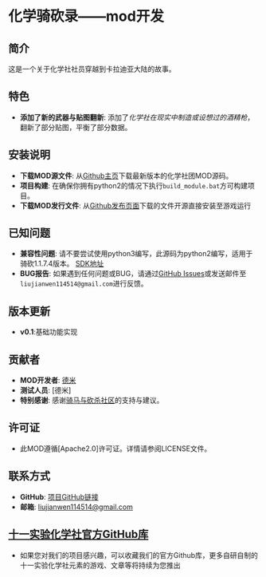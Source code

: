# **化学骑砍录——mod开发**

## **简介**
这是一个关于化学社社员穿越到卡拉迪亚大陆的故事。

## **特色**
- **添加了新的武器与贴图翻新**: 添加了*化学社在现实中制造或设想过的酒精枪*，翻新了部分贴图，平衡了部分数据。

## **安装说明**
- **下载MOD源文件**: 从[Github主页](https://github.com/Das-DDR-Rumia/BNDESCS_MBWB)下载最新版本的化学社团MOD源码。
- **项目构建**: 在确保你拥有python2的情况下执行`build_module.bat`方可构建项目。
- **下载MOD发行文件**: 从[Github发布页面](https://github.com/Das-DDR-Rumia/BNDESCS_MBWB/releases)下载的文件开源直接安装至游戏运行

## **已知问题**
- **兼容性问题**: 请不要尝试使用python3编写，此源码为python2编写，适用于骑砍1.1.7.4版本。 [SDK地址](https://bbs.mountblade.com.cn/forum.php?mod=viewthread&tid=2082526&highlight=%E6%88%98%E5%9B%A2mod%2B%E5%88%B6%E4%BD%9C)
- **BUG报告**: 如果遇到任何问题或BUG，请通过[GitHub Issues](https://github.com/Das-DDR-Rumia/BNDESCS_MBWB/issues)或发送邮件至`liujianwen114514@gmail.com`进行反馈。

## **版本更新**
- **v0.1**:基础功能实现

## **贡献者**
- **MOD开发者**: [德米](https://github.com/Das-DDR-Rumia)
- **测试人员**: [德米]
- **特别感谢**: 感谢[骑马与砍杀社区](https://bbs.mountblade.com.cn/)的支持与建议。

## **许可证**
- 此MOD遵循[Apache2.0]许可证。详情请参阅LICENSE文件。

## **联系方式**
- **GitHub**: [项目GitHub链接](https://github.com/Das-DDR-Rumia/BNDESCS_MBWB)
- **邮箱**: [liujianwen114514@gmail.com](liujianwen114514@gmail.com)
## [十一实验化学社官方GitHub库](https://github.com/BNDES-CS/BNDES-CS)
- 如果您对我们的项目感兴趣，可以收藏我们的官方Github库，更多自研自制的十一实验化学社元素的游戏、文章等将持续为您推出
